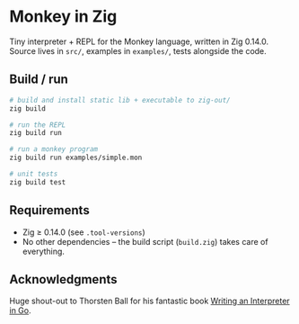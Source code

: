 # Monkey in Zig

Tiny interpreter + REPL for the Monkey language, written in Zig 0.14.0.
Source lives in `src/`, examples in `examples/`, tests alongside the code.

## Build / run

```bash
# build and install static lib + executable to zig-out/
zig build

# run the REPL
zig build run

# run a monkey program
zig build run examples/simple.mon

# unit tests
zig build test
```

## Requirements

- Zig ≥ 0.14.0 (see `.tool-versions`)
- No other dependencies – the build script (`build.zig`) takes care of everything.

## Acknowledgments

Huge shout-out to Thorsten Ball for his fantastic book [Writing an Interpreter in Go](https://interpreterbook.com/).
